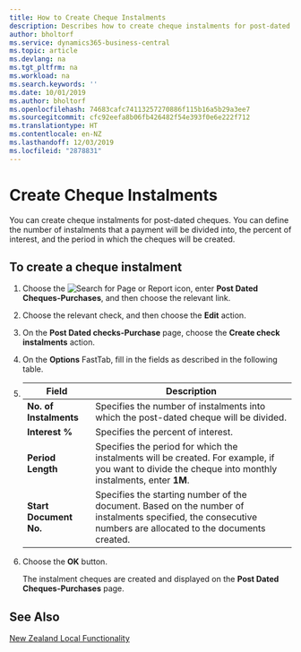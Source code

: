 ```yaml
---
title: How to Create Cheque Instalments
description: Describes how to create cheque instalments for post-dated cheques.
author: bholtorf
ms.service: dynamics365-business-central
ms.topic: article
ms.devlang: na
ms.tgt_pltfrm: na
ms.workload: na
ms.search.keywords: ''
ms.date: 10/01/2019
ms.author: bholtorf
ms.openlocfilehash: 74683cafc74113257270886f115b16a5b29a3ee7
ms.sourcegitcommit: cfc92eefa8b06fb426482f54e393f0e6e222f712
ms.translationtype: HT
ms.contentlocale: en-NZ
ms.lasthandoff: 12/03/2019
ms.locfileid: "2878831"
---
```

# <a name="create-check-installments"></a>Create Cheque Instalments
You can create cheque instalments for post-dated cheques. You can define the number of instalments that a payment will be divided into, the percent of interest, and the period in which the cheques will be created.  

## <a name="to-create-a-check-installment"></a>To create a cheque instalment  
1.  Choose the ![Search for Page or Report](../../media/ui-search/search_small.png "Search for Page or Report icon") icon, enter **Post Dated Cheques-Purchases**, and then choose the relevant link.  
2.  Choose the relevant check, and then choose the **Edit** action.  
3.  On the **Post Dated checks-Purchase** page, choose the **Create check instalments** action.  
4.  On the **Options** FastTab, fill in the fields as described in the following table.  

5.  |Field|Description|  
    |---------------------------------|---------------------------------------|  
    |**No. of Instalments**|Specifies the number of instalments into which the post-dated cheque will be divided.|  
    |**Interest %**|Specifies the percent of interest.|  
    |**Period Length**|Specifies the period for which the instalments will be created. For example, if you want to divide the cheque into monthly instalments, enter **1M**.|  
    |**Start Document No.**|Specifies the starting number of the document. Based on the number of instalments specified, the consecutive numbers are allocated to the documents created.|  

6.  Choose the **OK** button.  

     The instalment cheques are created and displayed on the **Post Dated Cheques-Purchases** page.

## <a name="see-also"></a>See Also
[New Zealand Local Functionality](new-zealand-local-functionality.md)
